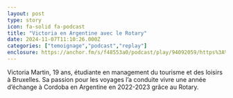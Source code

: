 ```yaml
---
layout: post
type: story
icon: fa-solid fa-podcast
title: "Victoria en Argentine avec le Rotary"
date: 2024-11-07T11:10:26.000Z
categories: ["temoignage","podcast","replay"]
enclosure: https://anchor.fm/s/f48553a0/podcast/play/94092059/https%3A%2F%2Fd3ctxlq1ktw2nl.cloudfront.net%2Fstaging%2F2024-10-7%2F62107556-2ea5-2e69-b724-d9dd729b6311.mp3
---
```


Victoria Martin, 19 ans, étudiante en management du tourisme et des loisirs à Bruxelles. Sa passion pour les voyages l’a conduite vivre une année d’échange à Cordoba en Argentine en 2022-2023 grâce au Rotary.